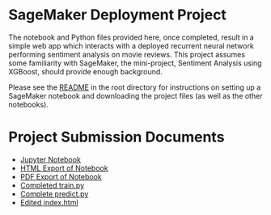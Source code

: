 # SageMaker Deployment Project

The notebook and Python files provided here, once completed, result in a simple web app which interacts with a deployed recurrent neural network performing sentiment analysis on movie reviews. This project assumes some familiarity with SageMaker, the mini-project, Sentiment Analysis using XGBoost, should provide enough background.

Please see the [README](https://github.com/udacity/sagemaker-deployment/tree/master/README.md) in the root directory for instructions on setting up a SageMaker notebook and downloading the project files (as well as the other notebooks).

# Project Submission Documents

- [Jupyter Notebook](./SageMaker%20Project.ipynb)
- [HTML Export of Notebook](./report.html)
- [PDF Export of Notebook](./report.pdf)
- [Completed train.py](./train/train.py)
- [Complete predict.py](./serve/predict.py)
- [Edited index.html](./website/index.html)
